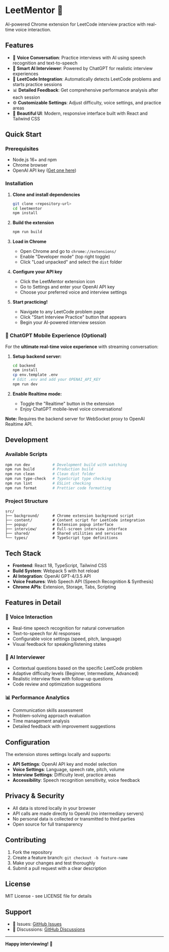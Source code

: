 # LeetMentor 🎯

AI-powered Chrome extension for LeetCode interview practice with real-time voice interaction.

## Features

- 🎤 **Voice Conversation**: Practice interviews with AI using speech recognition and text-to-speech
- 🤖 **Smart AI Interviewer**: Powered by ChatGPT for realistic interview experiences
- 🎯 **LeetCode Integration**: Automatically detects LeetCode problems and starts practice sessions
- 📊 **Detailed Feedback**: Get comprehensive performance analysis after each session
- ⚙️ **Customizable Settings**: Adjust difficulty, voice settings, and practice areas
- 🎨 **Beautiful UI**: Modern, responsive interface built with React and Tailwind CSS

## Quick Start

### Prerequisites
- Node.js 16+ and npm
- Chrome browser
- OpenAI API key ([Get one here](https://platform.openai.com/api-keys))

### Installation

1. **Clone and install dependencies**
   ```bash
   git clone <repository-url>
   cd leetmentor
   npm install
   ```

2. **Build the extension**
   ```bash
   npm run build
   ```

3. **Load in Chrome**
   - Open Chrome and go to `chrome://extensions/`
   - Enable "Developer mode" (top right toggle)
   - Click "Load unpacked" and select the `dist` folder

4. **Configure your API key**
   - Click the LeetMentor extension icon
   - Go to Settings and enter your OpenAI API key
   - Choose your preferred voice and interview settings

5. **Start practicing!**
   - Navigate to any LeetCode problem page
   - Click "Start Interview Practice" button that appears
   - Begin your AI-powered interview session

### 🚀 ChatGPT Mobile Experience (Optional)

For the **ultimate real-time voice experience** with streaming conversation:

1. **Setup backend server:**
   ```bash
   cd backend
   npm install
   cp env.template .env
   # Edit .env and add your OPENAI_API_KEY
   npm run dev
   ```

2. **Enable Realtime mode:**
   - Toggle the "Realtime" button in the extension
   - Enjoy ChatGPT mobile-level voice conversations!

**Note:** Requires the backend server for WebSocket proxy to OpenAI Realtime API.

## Development

### Available Scripts

```bash
npm run dev          # Development build with watching
npm run build        # Production build
npm run clean        # Clean dist folder
npm run type-check   # TypeScript type checking
npm run lint         # ESLint checking
npm run format       # Prettier code formatting
```

### Project Structure

```
src/
├── background/      # Chrome extension background script
├── content/         # Content script for LeetCode integration
├── popup/           # Extension popup interface
├── interview/       # Full-screen interview interface
├── shared/          # Shared utilities and services
└── types/           # TypeScript type definitions
```

## Tech Stack

- **Frontend**: React 18, TypeScript, Tailwind CSS
- **Build System**: Webpack 5 with hot reload
- **AI Integration**: OpenAI GPT-4/3.5 API
- **Voice Features**: Web Speech API (Speech Recognition & Synthesis)
- **Chrome APIs**: Extension, Storage, Tabs, Scripting

## Features in Detail

### 🎤 Voice Interaction
- Real-time speech recognition for natural conversation
- Text-to-speech for AI responses
- Configurable voice settings (speed, pitch, language)
- Visual feedback for speaking/listening states

### 🤖 AI Interviewer
- Contextual questions based on the specific LeetCode problem
- Adaptive difficulty levels (Beginner, Intermediate, Advanced)
- Realistic interview flow with follow-up questions
- Code review and optimization suggestions

### 📊 Performance Analytics
- Communication skills assessment
- Problem-solving approach evaluation
- Time management analysis
- Detailed feedback with improvement suggestions

## Configuration

The extension stores settings locally and supports:

- **API Settings**: OpenAI API key and model selection
- **Voice Settings**: Language, speech rate, pitch, volume
- **Interview Settings**: Difficulty level, practice areas
- **Accessibility**: Speech recognition sensitivity, voice feedback

## Privacy & Security

- All data is stored locally in your browser
- API calls are made directly to OpenAI (no intermediary servers)
- No personal data is collected or transmitted to third parties
- Open source for full transparency

## Contributing

1. Fork the repository
2. Create a feature branch: `git checkout -b feature-name`
3. Make your changes and test thoroughly
4. Submit a pull request with a clear description

## License

MIT License - see LICENSE file for details

## Support

- 🐛 Issues: [GitHub Issues](https://github.com/username/leetmentor/issues)
- 💬 Discussions: [GitHub Discussions](https://github.com/username/leetmentor/discussions)

---

**Happy interviewing! 🚀**
